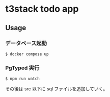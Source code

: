# t3stack todo app

## Usage 

### データベース起動

```
$ docker compose up
```

### PgTyped 実行

```
$ npm run watch
```

その後は src 以下に sql ファイルを追加していく。